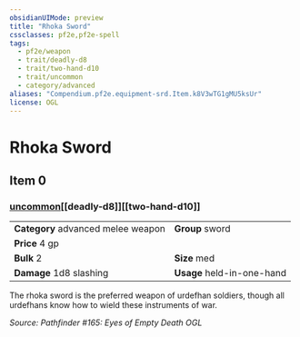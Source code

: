 ```yaml
---
obsidianUIMode: preview
title: "Rhoka Sword"
cssclasses: pf2e,pf2e-spell
tags:
  - pf2e/weapon
  - trait/deadly-d8
  - trait/two-hand-d10
  - trait/uncommon
  - category/advanced
aliases: "Compendium.pf2e.equipment-srd.Item.k8V3wTG1gMU5ksUr"
license: OGL
---
```

# Rhoka Sword
## Item 0
### [uncommon](uncommon "Uncommon Rarity Trait")[[deadly-d8]][[two-hand-d10]]

|  |  |
| -- | -- |
| **Category** advanced melee weapon | **Group** sword |
| **Price** 4 gp |  |
| **Bulk** 2 | **Size** med |
| **Damage** 1d8 slashing  | **Usage** held-in-one-hand |



The rhoka sword is the preferred weapon of urdefhan soldiers, though all urdefhans know how to wield these instruments of war.

*Source: Pathfinder #165: Eyes of Empty Death*
*OGL*